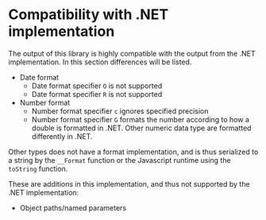 # Compatibility with .NET implementation

The output of this library is highly compatible with the output from the .NET 
implementation. In this section differences will be listed.

* Date format
    * Date format specifier `O` is not supported
    * Date format specifier `R` is not supported
* Number format
    * Number format specifier `c` ignores specified precision
    * Number format specifier `G` formats the number according to how a double is formatted in .NET. Other numeric data type are formatted differently in .NET.

Other types does not have a format implementation, and is thus serialized to a 
string by the `__Format` function or the Javascript runtime using the `toString` 
function.

These are additions in this implementation, and thus not supported by the .NET implementation:

* Object paths/named parameters
